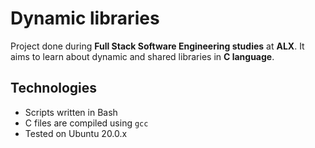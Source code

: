 # Dynamic libraries

Project done during **Full Stack Software Engineering studies** at **ALX**. It aims to learn about dynamic and shared libraries in **C language**.

## Technologies
* Scripts written in Bash 
* C files are compiled using `gcc`
* Tested on Ubuntu 20.0.x
